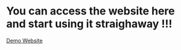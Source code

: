 # You can access the website here and start using it straighaway !!!
<a href="https://ashish051321.github.io/intuitiveNotes/" target="_blank">Demo Website</a>




